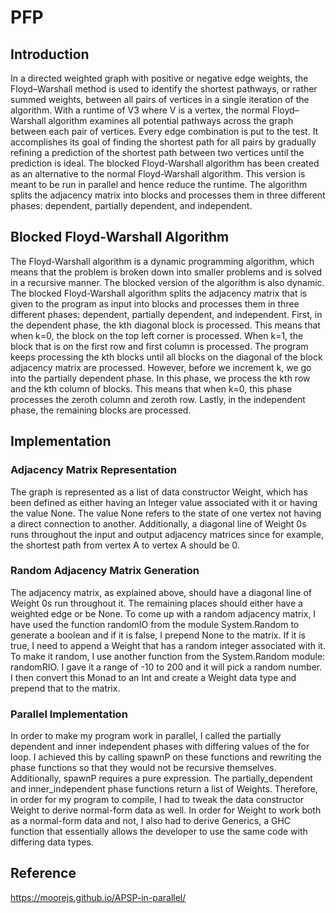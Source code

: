 # PFP


## Introduction

In a directed weighted graph with positive or negative edge weights, the Floyd–Warshall method is used to identify the shortest pathways, or rather summed weights, between all pairs of vertices in a single iteration of the algorithm. 
With a runtime of V3 where V is a vertex, the normal Floyd–Warshall algorithm examines all potential pathways across the graph between each pair of vertices. Every edge combination is put to the test. It accomplishes its goal of finding the shortest path for all pairs by gradually refining a prediction of the shortest path between two vertices until the prediction is ideal.
The blocked Floyd-Warshall algorithm has been created as an alternative to the normal Floyd-Warshall algorithm. This version is meant to be run in parallel and hence reduce the runtime. The algorithm splits the adjacency matrix into blocks and processes them in three different phases: dependent, partially dependent, and independent. 

## Blocked Floyd-Warshall Algorithm

The Floyd-Warshall algorithm is a dynamic programming algorithm, which means that the problem is broken down into smaller problems and is solved in a recursive manner. The blocked version of the algorithm is also dynamic. 
The blocked Floyd-Warshall algorithm splits the adjacency matrix that is given to the program as input into blocks and processes them in three different phases: dependent, partially dependent, and independent. 
First, in the dependent phase,  the kth diagonal block is processed. This means that when k=0, the block on the top left corner is processed. When k=1, the block that is on the first row and first column is processed. The program keeps processing the kth blocks until all blocks on the diagonal of the block adjacency matrix are processed. However, before we increment k, we go into the partially dependent phase. In this phase, we process the kth row and the kth column of blocks. This means that when k=0, this phase processes the zeroth column and zeroth row. Lastly, in the independent phase, the remaining blocks are processed.

## Implementation

### Adjacency Matrix Representation

The graph is represented as a list of data constructor Weight, which has been defined as either having an Integer value associated with it or having the value None. The value None refers to the state of one vertex not having a direct connection to another. Additionally, a diagonal line of Weight 0s runs throughout the input and output adjacency matrices since for example, the shortest path from vertex A to vertex A should be 0. 

### Random Adjacency Matrix Generation

The adjacency matrix, as explained above, should have a diagonal line of Weight 0s run throughout it. The remaining places should either have a weighted edge or be None. To come up with a random adjacency matrix, I have used the function randomIO from the module System.Random to generate a boolean and if it is false, I prepend None to the matrix. If it is true, I need to append a Weight that has a random integer associated with it. To make it random, I use another function from the System.Random module: randomRIO. I gave it a range of -10 to 200 and it will pick a random number. I then convert this Monad to an Int and create a Weight data type and prepend that to the matrix. 

### Parallel Implementation
		
In order to make my program work in parallel, I called the partially dependent and inner independent phases with differing values of the for loop. I achieved this by calling spawnP on these functions and rewriting the phase functions so that they would not be recursive themselves. Additionally, spawnP requires a pure expression. The partially_dependent and inner_independent phase functions return a list of Weights. Therefore, in order for my program to compile, I had to tweak the data constructor Weight to derive normal-form data as well. In order for Weight to work both as a normal-form data and not, I also had to derive Generics, a GHC function that essentially allows the developer to use the same code with differing data types.


## Reference

https://moorejs.github.io/APSP-in-parallel/
